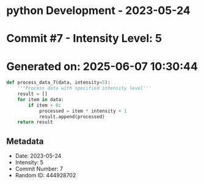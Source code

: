 ﻿# python Development - 2023-05-24
# Commit #7 - Intensity Level: 5
# Generated on: 2025-06-07 10:30:44
```python
def process_data_7(data, intensity=5):
    '''Process data with specified intensity level'''
    result = []
    for item in data:
        if item > 0:
            processed = item * intensity + 1
            result.append(processed)
    return result
```
## Metadata
- Date: 2023-05-24
- Intensity: 5
- Commit Number: 7
- Random ID: 444928702
